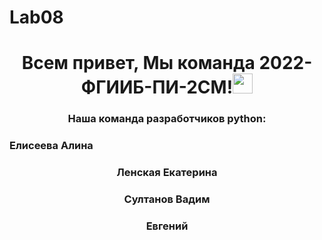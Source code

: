 # Lab08
<h1 align="center">Всем привет, Мы команда 2022-ФГИИБ-ПИ-2СМ!<img src="https://github.com/blackcater/blackcater/raw/main/images/Hi.gif" height="32"/></h1>
<h3 align="center">Наша команда разработчиков python:</h3>
<h3 align="left">Елисеева Алина</h3>
<h3 align="center">Ленская Екатерина</h3>
<h3 align="center">Султанов Вадим</h3>
<h3 align="center">Евгений</h3>
